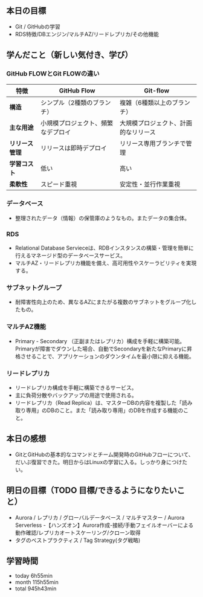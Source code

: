 ## 本日の目標
- Git / GitHubの学習
- RDS特徴/DBエンジン/マルチAZ/リードレプリカ/その他機能

## 学んだこと（新しい気付き、学び）
### GitHub FLOWとGit FLOWの違い
| **特徴** | **GitHub Flow** | **Git-flow** |
| --- | --- | --- |
| **構造** | シンプル（2種類のブランチ） | 複雑（6種類以上のブランチ） |
| **主な用途** | 小規模プロジェクト、頻繁なデプロイ | 大規模プロジェクト、計画的なリリース |
| **リリース管理** | リリースは即時デプロイ | リリース専用ブランチで管理 |
| **学習コスト** | 低い | 高い |
| **柔軟性** | スピード重視 | 安定性・並行作業重視 |

### データベース
- 整理されたデータ（情報）の保管庫のようなもの。またデータの集合体。
### RDS
- Relational Database Servieceは、RDBインスタンスの構築・管理を簡単に行えるマネージド型のデータベースサービス。
- マルチAZ・リードレプリカ機能を備え、高可用性やスケーラビリティを実現する。
### サブネットグループ
- 耐障害性向上のため、異なるAZにまたがる複数のサブネットをグループ化したもの。
### マルチAZ機能
- Primary - Secondary （正副またはレプリカ）構成を手軽に構築可能。Primaryが障害でダウンした場合、自動でSecondaryを新たなPrimaryに昇格させることで、アプリケーションのダウンタイムを最小限に抑える機能。
### リードレプリカ
- リードレプリカ構成を手軽に構築できるサービス。
- 主に負荷分散やバックアップの用途で使用される。
- リードレプリカ（Read Replica）は、マスターDBの内容を複製した「読み取り専用」のDBのこと。また「読み取り専用」のDBを作成する機能のこと。

## 本日の感想
- GitとGitHubの基本的なコマンドとチーム開発時のGitHubフローについて、だいぶ復習できた。明日からはLinuxの学習に入る。しっかり身につけたい。

## 明日の目標（TODO 目標/できるようになりたいこと）

- Aurora / レプリカ / グローバルデータベース / マルチマスター / Aurora Serverless
-【ハンズオン】Aurora作成-接続/手動フェイルオーバーによる動作確認/レプリカオートスケーリング/クローン取得
- タグのベストプラクティス / Tag Strategy(タグ戦略)

## 学習時間
- today 6h55min
- month 115h55min
- total 945h43min
